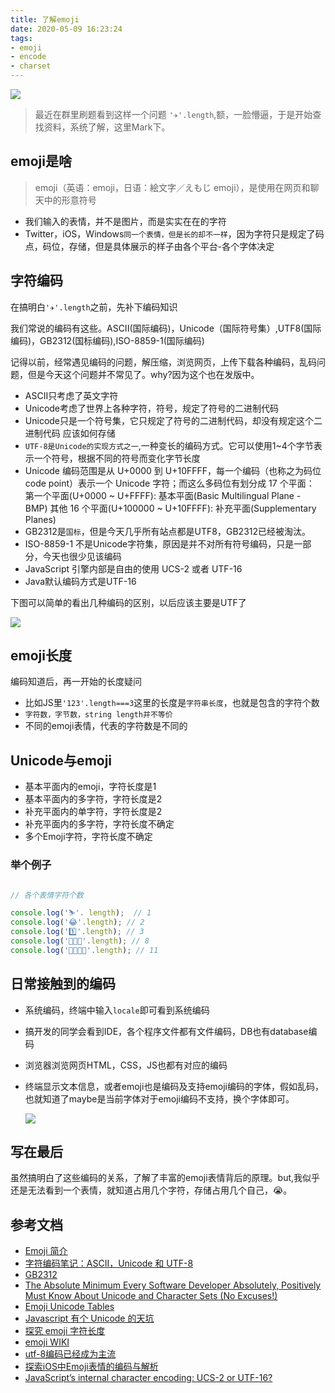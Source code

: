 ```yaml
---
title: 了解emoji
date: 2020-05-09 16:23:24
tags:
- emoji
- encode
- charset
---
```


![](http://static.1991421.cn/2020/2020-05-07-225828.jpeg)

> 最近在群里刷题看到这样一个问题 `'✈️'.length`,额，一脸懵逼，于是开始查找资料，系统了解，这里Mark下。

## emoji是啥
> emoji（英语：emoji，日语：絵文字／えもじ emoji），是使用在网页和聊天中的形意符号

- 我们输入的表情，并不是图片，而是实实在在的字符
- Twitter，iOS，Windows`同一个表情，但是长的却不一样`，因为字符只是规定了码点，码位，存储，但是具体展示的样子由各个平台-各个字体决定

## 字符编码
在搞明白`'✈️'.length`之前，先补下编码知识

我们常说的编码有这些。ASCII(国际编码)，Unicode（国际符号集）,UTF8(国际编码)，GB2312(国标编码),ISO-8859-1(国际编码)

记得以前，经常遇见编码的问题，解压缩，浏览网页，上传下载各种编码，乱码问题，但是今天这个问题并不常见了。why?因为这个也在发版中。

- ASCII只考虑了英文字符
- Unicode考虑了世界上各种字符，符号，规定了符号的二进制代码
- Unicode只是一个符号集，它只规定了符号的二进制代码，却没有规定这个二进制代码	应该如何存储
- `UTF-8是Unicode的实现方式之一`,一种变长的编码方式。它可以使用1~4个字节表示一个符号，根据不同的符号而变化字节长度
- Unicode 编码范围是从 U+0000 到 U+10FFFF，每一个编码（也称之为码位 code point）表示一个 Unicode 字符；而这么多码位有划分成 17 个平面：
第一个平面(U+0000 ~ U+FFFF): 基本平面(Basic Multilingual Plane - BMP)
其他 16 个平面(U+100000 ~ U+10FFFF): 补充平面(Supplementary Planes)
- GB2312是`国标`，但是今天几乎所有站点都是UTF8，GB2312已经被淘汰。
- ISO-8859-1 不是Unicode字符集，原因是并不对所有符号编码，只是一部分，今天也很少见该编码
- JavaScript 引擎内部是自由的使用 UCS-2 或者 UTF-16
- Java默认编码方式是UTF-16

下图可以简单的看出几种编码的区别，以后应该主要是UTF了

![](http://static.1991421.cn/2020/2020-05-09-151739.jpeg)

## emoji长度

编码知道后，再一开始的长度疑问

- 比如JS里`'123'.length===3`这里的长度是`字符串长度`，也就是包含的字符个数
- `字符数，字节数，string length并不等价`
- 不同的emoji表情，代表的字符数是不同的

## Unicode与emoji

- 基本平面内的emoji，字符长度是1
- 基本平面内的多字符，字符长度是2
- 补充平面内的单字符，字符长度是2
- 补充平面内的多字符，字符长度不确定
- 多个Emoji字符，字符长度不确定

### 举个例子
```js

// 各个表情字符个数

console.log('⛷'. length);  // 1
console.log('😂'.length); // 2
console.log('1️⃣'.length); // 3
console.log('👨‍👨‍👦'.length); // 8
console.log('👨‍👩‍👧‍👦'.length); // 11
```

## 日常接触到的编码

- 系统编码，终端中输入`locale`即可看到系统编码
	
- 搞开发的同学会看到IDE，各个程序文件都有文件编码，DB也有database编码
- 浏览器浏览网页HTML，CSS，JS也都有对应的编码
- 终端显示文本信息，或者emoji也是编码及支持emoji编码的字体，假如乱码，也就知道了maybe是当前字体对于emoji编码不支持，换个字体即可。
	
	![](http://static.1991421.cn/2020/2020-05-09-153855.jpeg)


## 写在最后
虽然搞明白了这些编码的关系，了解了丰富的emoji表情背后的原理。but,我似乎还是无法看到一个表情，就知道占用几个字符，存储占用几个自己，😭。

## 参考文档
- [Emoji 简介](https://www.ruanyifeng.com/blog/2017/04/emoji.html)
- [字符编码笔记：ASCII，Unicode 和 UTF-8](http://www.ruanyifeng.com/blog/2007/10/ascii_unicode_and_utf-8.html)
- [GB2312](https://zh.wikipedia.org/wiki/GB_2312)
- [The Absolute Minimum Every Software Developer Absolutely, Positively Must Know About Unicode and Character Sets (No Excuses!)](https://www.joelonsoftware.com/2003/10/08/the-absolute-minimum-every-software-developer-absolutely-positively-must-know-about-unicode-and-character-sets-no-excuses/)
- [Emoji Unicode Tables](https://apps.timwhitlock.info/emoji/tables/unicode#block-6c-other-additional-symbols)
- [Javascript 有个 Unicode 的天坑](http://www.alloyteam.com/2016/12/javascript-has-a-unicode-sinkhole/)
- [探究 emoji 字符长度](http://objcer.com/2017/07/20/explore-emoji-length/)
- [emoji WIKI](https://zh.wikipedia.org/wiki/%E7%B9%AA%E6%96%87%E5%AD%97)
- [utf-8编码已经成为主流](http://www.ruanyifeng.com/blog/2008/05/growth_of_utf-8_on_the_web.html)
- [探索iOS中Emoji表情的编码与解析](http://epingwang.me/2017/06/29/2017-06-29-%E6%8E%A2%E7%B4%A2iOS%E4%B8%ADEmoji%E8%A1%A8%E6%83%85%E7%9A%84%E7%BC%96%E7%A0%81%E4%B8%8E%E8%A7%A3%E6%9E%90/)
- [JavaScript’s internal character encoding: UCS-2 or UTF-16?](https://mathiasbynens.be/notes/javascript-encoding)
